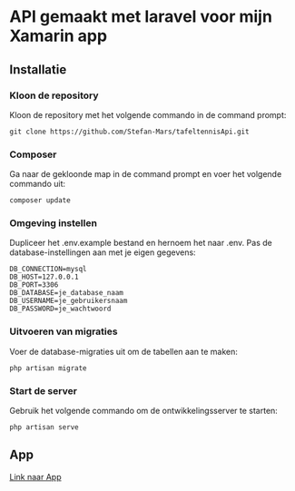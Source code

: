 # API gemaakt met laravel voor mijn Xamarin app

## Installatie

### Kloon de repository

Kloon de repository met het volgende commando in de command prompt:

    git clone https://github.com/Stefan-Mars/tafeltennisApi.git

### Composer

Ga naar de gekloonde map in de command prompt en voer het volgende commando uit:

    composer update

### Omgeving instellen

Dupliceer het .env.example bestand en hernoem het naar .env. Pas de database-instellingen aan met je eigen gegevens:

    DB_CONNECTION=mysql
    DB_HOST=127.0.0.1
    DB_PORT=3306
    DB_DATABASE=je_database_naam
    DB_USERNAME=je_gebruikersnaam
    DB_PASSWORD=je_wachtwoord

### Uitvoeren van migraties

Voer de database-migraties uit om de tabellen aan te maken:

    php artisan migrate

### Start de server

Gebruik het volgende commando om de ontwikkelingsserver te starten:

    php artisan serve

## App

[Link naar App](https://github.com/Stefan-Mars/Tafeltennis)
